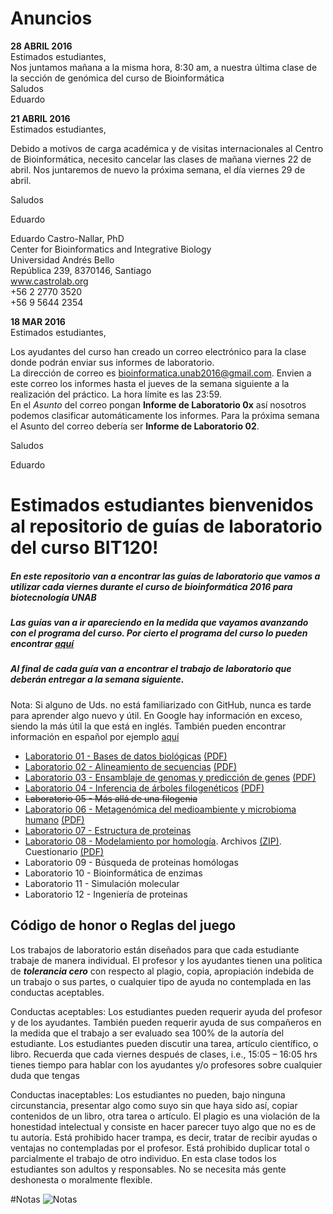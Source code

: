 # Anuncios
**28 ABRIL 2016**  
Estimados estudiantes,  
Nos juntamos mañana a la misma hora, 8:30 am, a nuestra última clase de la sección de genómica del curso de Bioinformática  
Saludos  
Eduardo  

**21 ABRIL 2016**  
Estimados estudiantes,  

Debido a motivos de carga académica y de visitas internacionales al Centro de Bioinformática, necesito cancelar las clases de mañana viernes 22 de abril. Nos juntaremos de nuevo la próxima semana, el día viernes 29 de abril.  

Saludos  

Eduardo  

Eduardo Castro-Nallar, PhD  
Center for Bioinformatics and Integrative Biology  
Universidad Andrés Bello  
República 239, 8370146, Santiago  
www.castrolab.org  
+56 2 2770 3520  
+56 9 5644 2354  

**18 MAR 2016**  
Estimados estudiantes,

Los ayudantes del curso han creado un correo electrónico para la clase donde podrán enviar sus informes de laboratorio.  
La dirección de correo es <bioinformatica.unab2016@gmail.com>. Envien a este correo los informes hasta el jueves de la semana siguiente a la realización del práctico. La hora límite es las 23:59.  
En el *Asunto* del correo pongan **Informe de Laboratorio 0x** así nosotros podemos clasificar automáticamente los informes. Para la próxima semana el Asunto del correo debería ser **Informe de Laboratorio 02**.

Saludos

Eduardo

# Estimados estudiantes bienvenidos al repositorio de guías de laboratorio del curso BIT120!

##### En este repositorio van a encontrar las guías de laboratorio que vamos a utilizar cada viernes durante el curso de bioinformática 2016 para biotecnología UNAB  
##### Las guías van a ir apareciendo en la medida que vayamos avanzando con el programa del curso. Por cierto el programa del curso lo pueden encontrar [aquí](https://github.com/bioinf-biotec/labs_bioinf/raw/master/Bioinformatica_2016_final.pdf)  
##### Al final de cada guía van a encontrar el trabajo de laboratorio que deberán entregar a la semana siguiente.

Nota: Si alguno de Uds. no está familiarizado con GitHub, nunca es tarde para aprender algo nuevo y útil. En Google hay información en exceso, siendo la más útil la que está en inglés. También pueden encontrar información en español por ejemplo [aquí](http://conociendogithub.readthedocs.org/en/latest/data/dinamica-de-uso/)  

- [Laboratorio 01 - Bases de datos biológicas](https://github.com/bioinf-biotec/labs_bioinf/blob/master/lab01.md) [(PDF)](https://github.com/bioinf-biotec/labs_bioinf/raw/master/lab_01_bioinf_biotec.pdf)
- [Laboratorio 02 - Alineamiento de secuencias](https://github.com/bioinf-biotec/labs_bioinf/blob/master/lab02.md) [(PDF)](https://github.com/bioinf-biotec/labs_bioinf/raw/master/lab_02_bioinf_biotec.pdf)
- [Laboratorio 03 - Ensamblaje de genomas y predicción de genes](https://github.com/bioinf-biotec/labs_bioinf/blob/master/lab_03_bioinf_biotec.md) [(PDF)](https://github.com/bioinf-biotec/labs_bioinf/raw/master/lab_03_bioinf_biotec.pdf)
- [Laboratorio 04 - Inferencia de árboles filogenéticos](https://github.com/bioinf-biotec/labs_bioinf/blob/master/lab_04_bioinf_biotec.md) [(PDF)](https://github.com/bioinf-biotec/labs_bioinf/raw/master/lab_04_bioinf_biotec.pdf)
- ~~Laboratorio 05 - Más allá de una filogenia~~
- [Laboratorio 06 - Metagenómica del medioambiente y microbioma humano](https://github.com/bioinf-biotec/labs_bioinf/blob/master/lab_05_bioinf_biotec.md) [(PDF)](https://github.com/bioinf-biotec/labs_bioinf/raw/master/lab_05_bioinf_biotec.pdf)
- [Laboratorio 07 - Estructura de proteinas](https://github.com/bioinf-biotec/labs_bioinf/raw/master/lab_07_bioinf_biotec.pdf)
- [Laboratorio 08 - Modelamiento por homología](https://github.com/bioinf-biotec/labs_bioinf/raw/master/lab_08_bioinf_biotec.pdf). Archivos [(ZIP)](https://github.com/bioinf-biotec/labs_bioinf/raw/master/archivos.zip). Cuestionario [(PDF)](https://github.com/bioinf-biotec/labs_bioinf/raw/master/lab_08_bioinf_biotec_cuestionario.pdf)
- Laboratorio 09 - Búsqueda de proteinas homólogas
- Laboratorio 10 - Bioinformática de enzimas
- Laboratorio 11 - Simulación molecular
- Laboratorio 12 - Ingeniería de proteinas


## Código de honor o Reglas del juego

Los trabajos de laboratorio están diseñados para que cada estudiante trabaje de manera individual. El profesor y los ayudantes tienen una politica de ***tolerancia cero*** con respecto al plagio, copia, apropiación indebida de un trabajo o sus partes, o cualquier tipo de ayuda no contemplada en las conductas aceptables.

Conductas aceptables: Los estudiantes pueden requerir ayuda del profesor y de los ayudantes. También pueden requerir ayuda de sus compañeros en la medida que el trabajo a ser evaluado sea 100% de la autoría del estudiante. Los estudiantes pueden discutir una tarea, artículo científico, o libro. Recuerda que cada viernes después de clases, i.e., 15:05 – 16:05 hrs tienes tiempo para hablar con los ayudantes y/o profesores sobre cualquier duda que tengas

Conductas inaceptables: Los estudiantes no pueden, bajo ninguna circunstancia, presentar algo como suyo sin que haya sido así, copiar contenidos de un libro, otra tarea o artículo. El plagio es una violación de la honestidad intelectual y consiste en hacer parecer tuyo algo que no es de tu autoría. Está prohibido hacer trampa, es decir, tratar de recibir ayudas o ventajas no contempladas por el profesor. Está prohibido duplicar total o parcialmente el trabajo de otro individuo. En esta clase todos los estudiantes son adultos y responsables. No se necesita más gente deshonesta o moralmente flexible.

#Notas
![Notas](https://github.com/bioinf-biotec/labs_bioinf/raw/master/notas.png)
